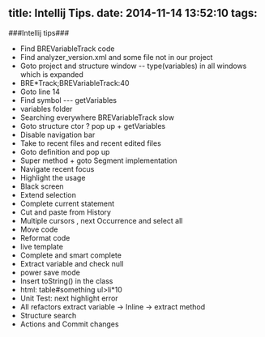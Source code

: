 title: Intellij Tips.
date: 2014-11-14 13:52:10
tags:
---
###Intellij tips###
* Find BREVariableTrack code
* Find analyzer_version.xml and some file not in our project
* Goto project and structure window -- type(variables) in all windows which is expanded 
* BRE*Track;BREVariableTrack:40
* Goto line 14
* Find symbol   --- getVariables
* variables folder
* Searching everywhere BREVariableTrack    slow
* Goto structure  ctor ?   pop up   + getVariables
* Disable navigation bar
* Take to recent files and recent edited files
* Goto definition and pop up
* Super method   +  goto Segment implementation
* Navigate recent focus
* Highlight the usage
* Black screen
* Extend selection
* Complete current statement
* Cut and paste from History
* Multiple cursors , next Occurrence and select all
* Move code
* Reformat code
* live template 
* Complete and smart complete
* Extract variable and check null
* power save mode
* Insert toString() in the class
* html:  table#something          ul>li*10
* Unit Test:   next highlight error
* All refactors   extract variable -> Inline -> extract method
* Structure search
* Actions and Commit changes